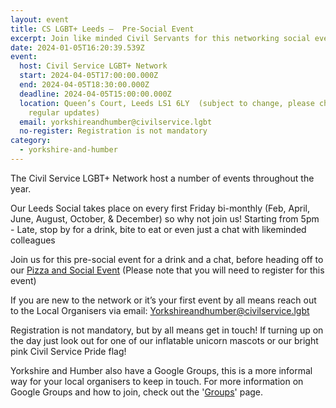 ```yaml
---
layout: event
title: CS LGBT+ Leeds –  Pre-Social Event
excerpt: Join like minded Civil Servants for this networking social event in Leeds.
date: 2024-01-05T16:20:39.539Z
event:
  host: Civil Service LGBT+ Network
  start: 2024-04-05T17:00:00.000Z
  end: 2024-04-05T18:30:00.000Z
  deadline: 2024-04-05T15:00:00.000Z
  location: Queen’s Court, Leeds LS1 6LY  (subject to change, please check for
    regular updates)
  email: yorkshireandhumber@civilservice.lgbt
  no-register: Registration is not mandatory
category:
  - yorkshire-and-humber
---
```

The Civil Service LGBT+ Network host a number of events throughout the year. 

Our Leeds Social takes place on every first Friday bi-monthly (Feb, April, June, August, October, & December) so why not join us!  Starting from 5pm - Late, stop by for a drink, bite to eat or even just a chat with likeminded colleagues

J﻿oin us for this pre-social event for a drink and a chat, before heading off to our [Pizza and Social Event](https://www.civilservice.lgbt/event/2024-03-04-cs-lgbt-leeds-pizza-and-social) (Please note that you will need to register for this event)

If you are new to the network or it’s your first event by all means reach out to the Local Organisers via email: [Yorkshireandhumber@civilservice.lgbt](mailto:Yorkshireandhumber@civilservice.lgbt)

Registration is not mandatory, but by all means get in touch!  If turning up on the day just look out for one of our inflatable unicorn mascots or our bright pink Civil Service Pride flag!

Yorkshire and Humber also have a Google Groups, this is a more informal way for your local organisers to keep in touch. For more information on Google Groups and how to join, check out the '[Groups](https://www.civilservice.lgbt/groups/)' page.